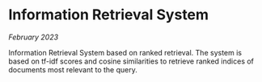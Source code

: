 # Information Retrieval System
_February 2023_

Information Retrieval System based on ranked retrieval. The system is based on tf-idf scores and cosine similarities to retrieve ranked indices of documents most relevant to the query. 
